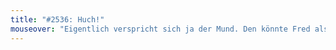 ```yaml
---
title: "#2536: Huch!"
mouseover: "Eigentlich verspricht sich ja der Mund. Den könnte Fred also eigentlich auch halten..."
---
```


